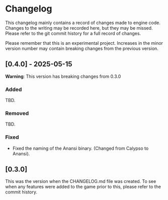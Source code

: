 # Changelog

This changelog mainly contains a record of changes made to engine code. Changes to the writing may be recorded here, but they may be missed. Please refer to the git commit history for a full record of changes.

Please remember that this is an experimental project. Increases in the minor version number may contain breaking changes from the previous version.

## [0.4.0] - 2025-05-15

**Warning**: This version has breaking changes from 0.3.0

### Added

TBD.

### Removed

TBD.

### Fixed

- Fixed the naming of the Anansi binary. (Changed from Calypso to Anansi).

## [0.3.0]

This was the version when the CHANGELOG.md file was created. To see when any features were added to the game prior to this, please refer to the commit history.
